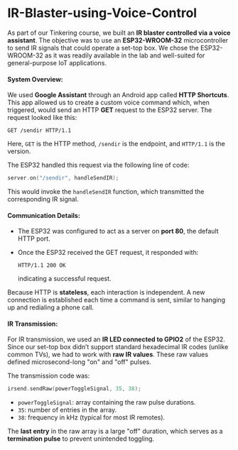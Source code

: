 # IR-Blaster-using-Voice-Control

As part of our Tinkering course, we built an **IR blaster controlled via a voice assistant**. The objective was to use an **ESP32-WROOM-32** microcontroller to send IR signals that could operate a set-top box. We chose the ESP32-WROOM-32 as it was readily available in the lab and well-suited for general-purpose IoT applications.

#### System Overview:

We used **Google Assistant** through an Android app called **HTTP Shortcuts**. This app allowed us to create a custom voice command which, when triggered, would send an HTTP **GET** request to the ESP32 server. The request looked like this:

```
GET /sendir HTTP/1.1
```

Here, `GET` is the HTTP method, `/sendir` is the endpoint, and `HTTP/1.1` is the version.

The ESP32 handled this request via the following line of code:

```cpp
server.on("/sendir", handleSendIR);
```

This would invoke the `handleSendIR` function, which transmitted the corresponding IR signal.

#### Communication Details:

* The ESP32 was configured to act as a server on **port 80**, the default HTTP port.
* Once the ESP32 received the GET request, it responded with:

  ```
  HTTP/1.1 200 OK
  ```

  indicating a successful request.

Because HTTP is **stateless**, each interaction is independent. A new connection is established each time a command is sent, similar to hanging up and redialing a phone call.

#### IR Transmission:

For IR transmission, we used an **IR LED connected to GPIO2** of the ESP32. Since our set-top box didn’t support standard hexadecimal IR codes (unlike common TVs), we had to work with **raw IR values**. These raw values defined microsecond-long "on" and "off" pulses.

The transmission code was:

```cpp
irsend.sendRaw(powerToggleSignal, 35, 38);
```

* `powerToggleSignal`: array containing the raw pulse durations.
* `35`: number of entries in the array.
* `38`: frequency in kHz (typical for most IR remotes).

The **last entry** in the raw array is a large "off" duration, which serves as a **termination pulse** to prevent unintended toggling.
